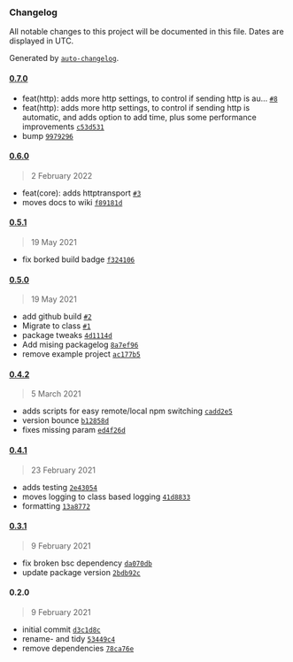### Changelog

All notable changes to this project will be documented in this file. Dates are displayed in UTC.

Generated by [`auto-changelog`](https://github.com/CookPete/auto-changelog).

#### [0.7.0](https://github.com/georgejecook/roku-log/compare/0.6.0...0.7.0)

- feat(http): adds more http settings, to control if sending http is au… [`#8`](https://github.com/georgejecook/roku-log/pull/8)
- feat(http): adds more http settings, to control if sending http is automatic, and adds option to add time, plus some performance improvements [`c53d531`](https://github.com/georgejecook/roku-log/commit/c53d5318b0b310e09a99045fedab9a74d8c9461a)
- bump [`9979296`](https://github.com/georgejecook/roku-log/commit/99792963305bb1b44f3eeedad843d29974277c20)

#### [0.6.0](https://github.com/georgejecook/roku-log/compare/0.5.1...0.6.0)

> 2 February 2022

- feat(core): adds httptransport [`#3`](https://github.com/georgejecook/roku-log/pull/3)
- moves docs to wiki [`f89181d`](https://github.com/georgejecook/roku-log/commit/f89181d9f2ce5b6f77e35703e4f4b99c00cd2650)

#### [0.5.1](https://github.com/georgejecook/roku-log/compare/0.5.0...0.5.1)

> 19 May 2021

- fix borked build badge [`f324106`](https://github.com/georgejecook/roku-log/commit/f3241066904b7ab197096a6b0b5f59ef0b838714)

#### [0.5.0](https://github.com/georgejecook/roku-log/compare/0.4.2...0.5.0)

> 19 May 2021

- add github build [`#2`](https://github.com/georgejecook/roku-log/pull/2)
- Migrate to class [`#1`](https://github.com/georgejecook/roku-log/pull/1)
- package tweaks [`4d1114d`](https://github.com/georgejecook/roku-log/commit/4d1114d6b0390e2a54020025bc1a9f7e7438e27c)
- Add mising packagelog [`8a7ef96`](https://github.com/georgejecook/roku-log/commit/8a7ef9667dac91e75a792ad8d8fd491660f7b36b)
- remove example project [`ac177b5`](https://github.com/georgejecook/roku-log/commit/ac177b5d99a6fc78333e764fb6179e075bc32a6e)

#### [0.4.2](https://github.com/georgejecook/roku-log/compare/0.4.1...0.4.2)

> 5 March 2021

- adds scripts for easy remote/local npm switching [`cadd2e5`](https://github.com/georgejecook/roku-log/commit/cadd2e55b0eaf03099bfb1c60cfda56304e1f8f9)
- version bounce [`b12858d`](https://github.com/georgejecook/roku-log/commit/b12858d669218da5dd3219d97b423be29c522b1f)
- fixes missing param [`ed4f26d`](https://github.com/georgejecook/roku-log/commit/ed4f26db9ca0eddcbbd00e99895b45dc4bd29b0f)

#### [0.4.1](https://github.com/georgejecook/roku-log/compare/0.3.1...0.4.1)

> 23 February 2021

- adds testing [`2e43054`](https://github.com/georgejecook/roku-log/commit/2e43054bce199eb94c43cde7f7bfa0c9696334b2)
- moves logging to class based logging [`41d8833`](https://github.com/georgejecook/roku-log/commit/41d8833f7dd0d3263a01f3bc619643814f962d3a)
- formatting [`13a8772`](https://github.com/georgejecook/roku-log/commit/13a87729512ea268ada83cadc0446a4ce81fc2f4)

#### [0.3.1](https://github.com/georgejecook/roku-log/compare/0.2.0...0.3.1)

> 9 February 2021

- fix broken bsc dependency [`da070db`](https://github.com/georgejecook/roku-log/commit/da070dbb5ea549b3f62f73a45e47fe628598ee05)
- update package version [`2bdb92c`](https://github.com/georgejecook/roku-log/commit/2bdb92c409b6ddefddbc3c718e96e75827e62f39)

#### 0.2.0

> 9 February 2021

- initial commit [`d3c1d8c`](https://github.com/georgejecook/roku-log/commit/d3c1d8c7aabe3225d9f87644844bea2ad37f4d00)
- rename- and tidy [`53449c4`](https://github.com/georgejecook/roku-log/commit/53449c4b177994cbe0a51278a800da73cbadcd3f)
- remove dependencies [`78ca76e`](https://github.com/georgejecook/roku-log/commit/78ca76ec1bb294863498b1b2d3ad7212d8bb74b2)
